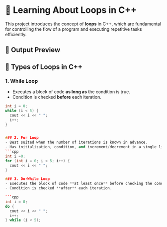 # 🚀 Learning About Loops in C++

This project introduces the concept of **loops** in C++, which are fundamental for controlling the flow of a program and executing repetitive tasks efficiently.

## 📘 Output Preview



## 🔁 Types of Loops in C++

### 1. **While Loop**
- Executes a block of code **as long as** the condition is true.
- Condition is checked **before** each iteration.
```cpp
int i = 0;
while (i < 5) {
  cout << i << " ";
  i++;
}


### 2. For Loop
- Best suited when the number of iterations is known in advance.
- Has initialization, condition, and increment/decrement in a single line.
```cpp
int i =0;
for (int i = 0; i < 5; i++) {
  cout << i << " ";
}

### 3. Do-While Loop
- Executes the block of code **at least once** before checking the condition.
- Condition is checked **after** each iteration.

```cpp
int i = 0;
do {
  cout << i << " ";
  i++;
} while (i < 5);
